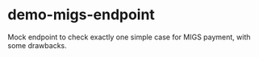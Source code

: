 # demo-migs-endpoint
Mock endpoint to check exactly one simple case for MIGS payment, with some drawbacks.
